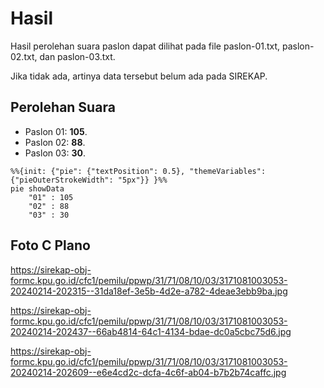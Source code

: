 # Hasil

Hasil perolehan suara paslon dapat dilihat pada file paslon-01.txt, paslon-02.txt, dan paslon-03.txt.

Jika tidak ada, artinya data tersebut belum ada pada SIREKAP.

## Perolehan Suara

 * Paslon 01: **105**.
 * Paslon 02: **88**.
 * Paslon 03: **30**.

```mermaid
%%{init: {"pie": {"textPosition": 0.5}, "themeVariables": {"pieOuterStrokeWidth": "5px"}} }%%
pie showData
    "01" : 105
    "02" : 88
    "03" : 30
```
## Foto C Plano

https://sirekap-obj-formc.kpu.go.id/cfc1/pemilu/ppwp/31/71/08/10/03/3171081003053-20240214-202315--31da18ef-3e5b-4d2e-a782-4deae3ebb9ba.jpg

https://sirekap-obj-formc.kpu.go.id/cfc1/pemilu/ppwp/31/71/08/10/03/3171081003053-20240214-202437--66ab4814-64c1-4134-bdae-dc0a5cbc75d6.jpg

https://sirekap-obj-formc.kpu.go.id/cfc1/pemilu/ppwp/31/71/08/10/03/3171081003053-20240214-202609--e6e4cd2c-dcfa-4c6f-ab04-b7b2b74caffc.jpg
